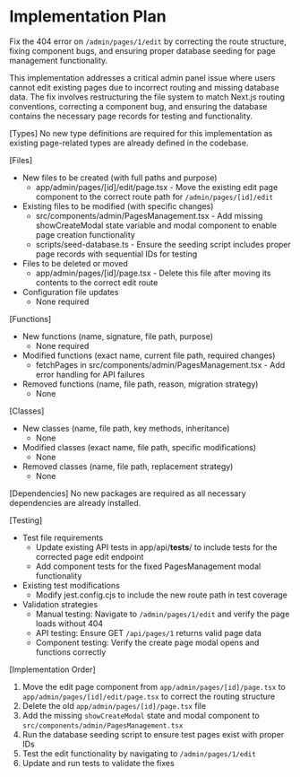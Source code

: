 # Implementation Plan

Fix the 404 error on `/admin/pages/1/edit` by correcting the route structure, fixing component bugs, and ensuring proper database seeding for page management functionality.

This implementation addresses a critical admin panel issue where users cannot edit existing pages due to incorrect routing and missing database data. The fix involves restructuring the file system to match Next.js routing conventions, correcting a component bug, and ensuring the database contains the necessary page records for testing and functionality.

[Types]
No new type definitions are required for this implementation as existing page-related types are already defined in the codebase.

[Files]
- New files to be created (with full paths and purpose)
  - app/admin/pages/[id]/edit/page.tsx - Move the existing edit page component to the correct route path for `/admin/pages/[id]/edit`
- Existing files to be modified (with specific changes)
  - src/components/admin/PagesManagement.tsx - Add missing showCreateModal state variable and modal component to enable page creation functionality
  - scripts/seed-database.ts - Ensure the seeding script includes proper page records with sequential IDs for testing
- Files to be deleted or moved
  - app/admin/pages/[id]/page.tsx - Delete this file after moving its contents to the correct edit route
- Configuration file updates
  - None required

[Functions]
- New functions (name, signature, file path, purpose)
  - None required
- Modified functions (exact name, current file path, required changes)
  - fetchPages in src/components/admin/PagesManagement.tsx - Add error handling for API failures
- Removed functions (name, file path, reason, migration strategy)
  - None

[Classes]
- New classes (name, file path, key methods, inheritance)
  - None
- Modified classes (exact name, file path, specific modifications)
  - None
- Removed classes (name, file path, replacement strategy)
  - None

[Dependencies]
No new packages are required as all necessary dependencies are already installed.

[Testing]
- Test file requirements
  - Update existing API tests in app/api/__tests__/ to include tests for the corrected page edit endpoint
  - Add component tests for the fixed PagesManagement modal functionality
- Existing test modifications
  - Modify jest.config.cjs to include the new route path in test coverage
- Validation strategies
  - Manual testing: Navigate to `/admin/pages/1/edit` and verify the page loads without 404
  - API testing: Ensure GET `/api/pages/1` returns valid page data
  - Component testing: Verify the create page modal opens and functions correctly

[Implementation Order]
1. Move the edit page component from `app/admin/pages/[id]/page.tsx` to `app/admin/pages/[id]/edit/page.tsx` to correct the routing structure
2. Delete the old `app/admin/pages/[id]/page.tsx` file
3. Add the missing `showCreateModal` state and modal component to `src/components/admin/PagesManagement.tsx`
4. Run the database seeding script to ensure test pages exist with proper IDs
5. Test the edit functionality by navigating to `/admin/pages/1/edit`
6. Update and run tests to validate the fixes
